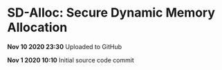 
# SD-Alloc: Secure Dynamic Memory Allocation

**Nov 10 2020 23:30**
Uploaded to GitHub

**Nov 1 2020 10:10**
Initial source code commit
